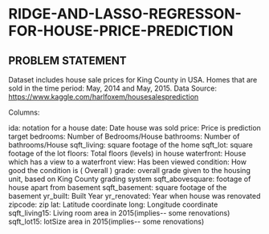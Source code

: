# RIDGE-AND-LASSO-REGRESSON-FOR-HOUSE-PRICE-PREDICTION

## PROBLEM STATEMENT
Dataset includes house sale prices for King County in USA.
Homes that are sold in the time period: May, 2014 and May, 2015.
Data Source: https://www.kaggle.com/harlfoxem/housesalesprediction

Columns:

ida: notation for a house
date: Date house was sold
price: Price is prediction target
bedrooms: Number of Bedrooms/House
bathrooms: Number of bathrooms/House
sqft_living: square footage of the home
sqft_lot: square footage of the lot
floors: Total floors (levels) in house
waterfront: House which has a view to a waterfront
view: Has been viewed
condition: How good the condition is ( Overall )
grade: overall grade given to the housing unit, based on King County grading system
sqft_abovesquare: footage of house apart from basement
sqft_basement: square footage of the basement
yr_built: Built Year
yr_renovated: Year when house was renovated
zipcode: zip
lat: Latitude coordinate
long: Longitude coordinate
sqft_living15: Living room area in 2015(implies-- some renovations)
sqft_lot15: lotSize area in 2015(implies-- some renovations)
